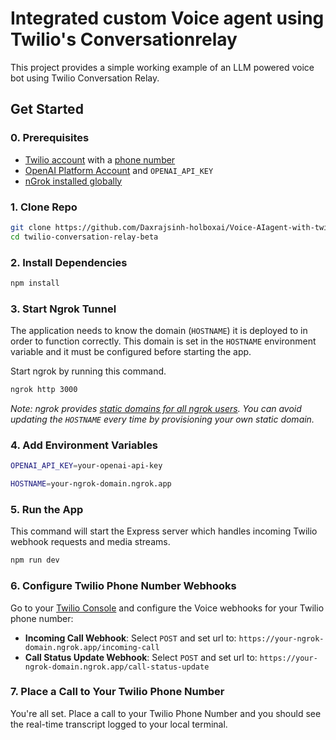# Integrated custom Voice agent using Twilio's Conversationrelay

This project provides a simple working example of an LLM powered voice bot using Twilio Conversation Relay.

## Get Started

### 0. Prerequisites

- [Twilio account](https://www.twilio.com/try-twilio) with a [phone number](https://help.twilio.com/articles/223135247-How-to-Search-for-and-Buy-a-Twilio-Phone-Number-from-Console)
- [OpenAI Platform Account](https://platform.openai.com/signup) and `OPENAI_API_KEY`
- [nGrok installed globally](https://ngrok.com/docs/getting-started/)

### 1. Clone Repo

```bash
git clone https://github.com/Daxrajsinh-holboxai/Voice-AIagent-with-twilio
cd twilio-conversation-relay-beta
```

### 2. Install Dependencies

```bash
npm install
```

### 3. Start Ngrok Tunnel

The application needs to know the domain (`HOSTNAME`) it is deployed to in order to function correctly. This domain is set in the `HOSTNAME` environment variable and it must be configured before starting the app.

Start ngrok by running this command.

```bash
ngrok http 3000
```

_Note: ngrok provides [static domains for all ngrok users](https://ngrok.com/blog-post/free-static-domains-ngrok-users). You can avoid updating the `HOSTNAME` every time by provisioning your own static domain._

### 4. Add Environment Variables

```bash
OPENAI_API_KEY=your-openai-api-key
```

```bash
HOSTNAME=your-ngrok-domain.ngrok.app
```

### 5. Run the App

This command will start the Express server which handles incoming Twilio webhook requests and media streams.

```bash
npm run dev
```

### 6. Configure Twilio Phone Number Webhooks

Go to your [Twilio Console](https://console.twilio.com/) and configure the Voice webhooks for your Twilio phone number:

- <b>Incoming Call Webhook</b>: Select `POST` and set url to: `https://your-ngrok-domain.ngrok.app/incoming-call`
- <b>Call Status Update Webhook</b>: Select `POST` and set url to: `https://your-ngrok-domain.ngrok.app/call-status-update`

### 7. Place a Call to Your Twilio Phone Number

You're all set. Place a call to your Twilio Phone Number and you should see the real-time transcript logged to your local terminal.
